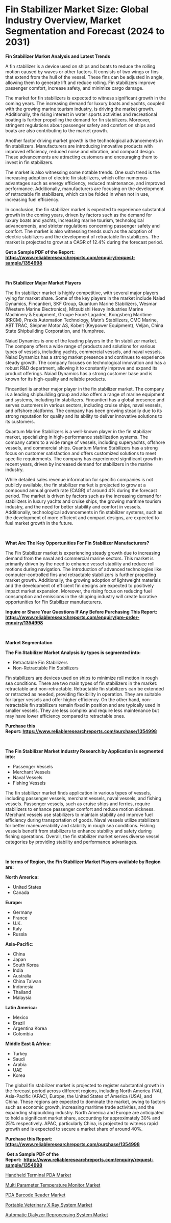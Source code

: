 <p><h1>Fin Stabilizer Market Size: Global Industry Overview, Market Segmentation and Forecast (2024 to 2031)</h1></p><p><strong>Fin Stabilizer Market Analysis and Latest Trends</strong></p>
<p><p>A fin stabilizer is a device used on ships and boats to reduce the rolling motion caused by waves or other factors. It consists of two wings or fins that extend from the hull of the vessel. These fins can be adjusted in angle, allowing them to generate lift and reduce rolling. Fin stabilizers improve passenger comfort, increase safety, and minimize cargo damage.</p><p>The market for fin stabilizers is expected to witness significant growth in the coming years. The increasing demand for luxury boats and yachts, coupled with the growing marine tourism industry, is driving the market growth. Additionally, the rising interest in water sports activities and recreational boating is further propelling the demand for fin stabilizers. Moreover, stringent regulations about passenger safety and comfort on ships and boats are also contributing to the market growth.</p><p>Another factor driving market growth is the technological advancements in fin stabilizers. Manufacturers are introducing innovative products with improved efficiency, reduced noise and vibration, and compact design. These advancements are attracting customers and encouraging them to invest in fin stabilizers.</p><p>The market is also witnessing some notable trends. One such trend is the increasing adoption of electric fin stabilizers, which offer numerous advantages such as energy efficiency, reduced maintenance, and improved performance. Additionally, manufacturers are focusing on the development of retractable fin stabilizers, which can be folded in when not in use, increasing fuel efficiency.</p><p>In conclusion, the fin stabilizer market is expected to experience substantial growth in the coming years, driven by factors such as the demand for luxury boats and yachts, increasing marine tourism, technological advancements, and stricter regulations concerning passenger safety and comfort. The market is also witnessing trends such as the adoption of electric stabilizers and the development of retractable fin stabilizers. The market is projected to grow at a CAGR of 12.4% during the forecast period.</p></p>
<p><strong>Get a Sample PDF of the Report:&nbsp; <a href="https://www.reliableresearchreports.com/enquiry/request-sample/1354998">https://www.reliableresearchreports.com/enquiry/request-sample/1354998</a></strong></p>
<p>&nbsp;</p>
<p><strong>Fin Stabilizer Major Market Players</strong></p>
<p><p>The fin stabilizer market is highly competitive, with several major players vying for market share. Some of the key players in the market include Naiad Dynamics, Fincantieri, SKF Group, Quantum Marine Stabilizers, Wesmar (Western Marine Electronics), Mitsubishi Heavy Industries Marine Machinery & Equipment, Groupe Fouré Lagadec, Kongsberg Maritime (RRCM), Praxis Automation Technology, Matn’s Stabilizers, CMC Marine, ABT TRAC, Sleipner Motor AS, Kobelt (Keypower Equipment), Veljan, China State Shipbuilding Corporation, and Humphree.</p><p>Naiad Dynamics is one of the leading players in the fin stabilizer market. The company offers a wide range of products and solutions for various types of vessels, including yachts, commercial vessels, and naval vessels. Naiad Dynamics has a strong market presence and continues to experience steady growth. The company focuses on technological innovation and has a robust R&D department, allowing it to constantly improve and expand its product offerings. Naiad Dynamics has a strong customer base and is known for its high-quality and reliable products.</p><p>Fincantieri is another major player in the fin stabilizer market. The company is a leading shipbuilding group and also offers a range of marine equipment and systems, including fin stabilizers. Fincantieri has a global presence and serves customers in various sectors, including cruise ships, naval vessels, and offshore platforms. The company has been growing steadily due to its strong reputation for quality and its ability to deliver innovative solutions to its customers.</p><p>Quantum Marine Stabilizers is a well-known player in the fin stabilizer market, specializing in high-performance stabilization systems. The company caters to a wide range of vessels, including superyachts, offshore vessels, and commercial ships. Quantum Marine Stabilizers has a strong focus on customer satisfaction and offers customized solutions to meet specific requirements. The company has experienced significant growth in recent years, driven by increased demand for stabilizers in the marine industry.</p><p>While detailed sales revenue information for specific companies is not publicly available, the fin stabilizer market is projected to grow at a compound annual growth rate (CAGR) of around 4% during the forecast period. The market is driven by factors such as the increasing demand for stabilizers in luxury yachts and cruise ships, the growing maritime tourism industry, and the need for better stability and comfort in vessels. Additionally, technological advancements in fin stabilizer systems, such as the development of more efficient and compact designs, are expected to fuel market growth in the future.</p></p>
<p>&nbsp;</p>
<p><strong>What Are The Key Opportunities For Fin Stabilizer Manufacturers?</strong></p>
<p><p>The Fin Stabilizer market is experiencing steady growth due to increasing demand from the naval and commercial marine sectors. This market is primarily driven by the need to enhance vessel stability and reduce roll motions during navigation. The introduction of advanced technologies like computer-controlled fins and retractable stabilizers is further propelling market growth. Additionally, the growing adoption of lightweight materials and the development of efficient fin designs are expected to positively impact market expansion. Moreover, the rising focus on reducing fuel consumption and emissions in the shipping industry will create lucrative opportunities for Fin Stabilizer manufacturers.</p></p>
<p><strong>Inquire or Share Your Questions If Any Before Purchasing This Report: <a href="https://www.reliableresearchreports.com/enquiry/pre-order-enquiry/1354998">https://www.reliableresearchreports.com/enquiry/pre-order-enquiry/1354998</a></strong></p>
<p>&nbsp;</p>
<p><strong>Market Segmentation</strong></p>
<p><strong>The Fin Stabilizer Market Analysis by types is segmented into:</strong></p>
<p><ul><li>Retractable Fin Stabilizers</li><li>Non-Retractable Fin Stabilizers</li></ul></p>
<p><p>Fin stabilizers are devices used on ships to minimize roll motion in rough sea conditions. There are two main types of fin stabilizers in the market: retractable and non-retractable. Retractable fin stabilizers can be extended or retracted as needed, providing flexibility in operation. They are suitable for larger vessels and offer higher efficiency. On the other hand, non-retractable fin stabilizers remain fixed in position and are typically used in smaller vessels. They are less complex and require less maintenance but may have lower efficiency compared to retractable ones.</p></p>
<p><strong>Purchase this Report:&nbsp;<a href="https://www.reliableresearchreports.com/purchase/1354998">https://www.reliableresearchreports.com/purchase/1354998</a></strong></p>
<p>&nbsp;</p>
<p><strong>The Fin Stabilizer Market Industry Research by Application is segmented into:</strong></p>
<p><ul><li>Passenger Vessels</li><li>Merchant Vessels</li><li>Naval Vessels</li><li>Fishing Vessels</li></ul></p>
<p><p>The fin stabilizer market finds application in various types of vessels, including passenger vessels, merchant vessels, naval vessels, and fishing vessels. Passenger vessels, such as cruise ships and ferries, require stabilizers to enhance passenger comfort and reduce motion sickness. Merchant vessels use stabilizers to maintain stability and improve fuel efficiency during transportation of goods. Naval vessels utilize stabilizers for better maneuverability and stability in rough sea conditions. Fishing vessels benefit from stabilizers to enhance stability and safety during fishing operations. Overall, the fin stabilizer market serves diverse vessel categories by providing stability and performance advantages.</p></p>
<p>&nbsp;</p>
<p><strong>In terms of Region, the Fin Stabilizer Market Players available by Region are:</strong></p>
<p>
    <p> <strong> North America: </strong>
        <ul>
            <li>United States</li>
            <li>Canada</li>
        </ul>
        </p> 
    <p> <strong> Europe: </strong>
        <ul>
            <li>Germany</li>
            <li>France</li>
            <li>U.K.</li>
            <li>Italy</li>
            <li>Russia</li>
        </ul>
        </p> 
    <p> <strong> Asia-Pacific: </strong>
        <ul>
            <li>China</li>
            <li>Japan</li>
            <li>South Korea</li>
            <li>India</li>
            <li>Australia</li>
            <li>China Taiwan</li>
            <li>Indonesia</li>
            <li>Thailand</li>
            <li>Malaysia</li>
        </ul>
        </p> 
    <p> <strong> Latin America: </strong>
        <ul>
            <li>Mexico</li>
            <li>Brazil</li>
            <li>Argentina Korea</li>
            <li>Colombia</li>
        </ul>
        </p> 
    <p> <strong> Middle East & Africa: </strong>
        <ul>
            <li>Turkey</li>
            <li>Saudi</li>
            <li>Arabia</li>
            <li>UAE</li>
            <li>Korea</li>
        </ul>
    </p>
    </p>
<p><p>The global fin stabilizer market is projected to register substantial growth in the forecast period across different regions, including North America (NA), Asia-Pacific (APAC), Europe, the United States of America (USA), and China. These regions are expected to dominate the market, owing to factors such as economic growth, increasing maritime trade activities, and the expanding shipbuilding industry. North America and Europe are anticipated to hold a significant market share, accounting for approximately 30% and 25% respectively. APAC, particularly China, is projected to witness rapid growth and is expected to secure a market share of around 40%.</p></p>
<p><strong>Purchase this Report: <a href="https://www.reliableresearchreports.com/purchase/1354998">https://www.reliableresearchreports.com/purchase/1354998</a></strong></p>
<p>&nbsp;<strong>Get a Sample PDF of the Report:&nbsp;&nbsp;<a href="https://www.reliableresearchreports.com/enquiry/request-sample/1354998">https://www.reliableresearchreports.com/enquiry/request-sample/1354998</a></strong></p>
<p><strong></strong></p>
<p><p><a href="https://github.com/RichRobinson5/Market-Research-Report-List-3/blob/main/handheld-terminal-pda-market.md">Handheld Terminal PDA Market</a></p><p><a href="https://medium.com/@anndavis1924/multi-parameter-temperature-monitor-market-the-key-to-successful-business-strategy-forecast-till-9d9bf3073956">Multi Parameter Temperature Monitor Market</a></p><p><a href="https://github.com/JameTravis/Market-Research-Report-List-3/blob/main/pda-barcode-reader-market.md">PDA Barcode Reader Market</a></p><p><a href="https://medium.com/@anndavis1924/portable-veterinary-x-ray-system-market-size-reveals-the-best-marketing-channels-in-global-industry-ab2998e9dced">Portable Veterinary X Ray System Market</a></p><p><a href="https://medium.com/@anndavis1924/automatic-dialyzer-reprocessing-system-market-analysis-and-sze-forecasted-for-period-from-2023-to-3ca75a4d41a8">Automatic Dialyzer Reprocessing System Market</a></p></p>